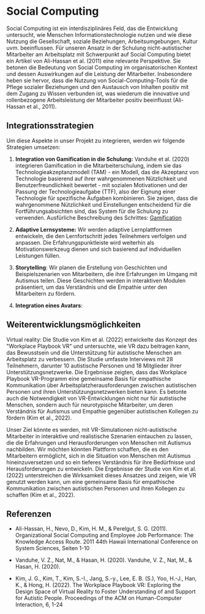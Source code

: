 # Social Computing



Social Computing ist ein interdisziplinäres Feld, das die Entwicklung untersucht, wie Menschen Informationstechnologie nutzen und wie diese Nutzung die Gesellschaft, soziale Beziehungen, Arbeitsumgebungen, Kultur uvm. beeinflussen. Für unseren Ansatz in der Schulung nicht-autistischer Mitarbeiter am Arbeitsplatz mit Schwerpunkt auf Social Computing bietet ein Artikel von Ali-Hassan et al. (2011) eine relevante Perspektive. Sie betonen die Bedeutung von Social Computing im organisatorischen Kontext und dessen Auswirkungen auf die Leistung der Mitarbeiter. Insbesondere heben sie hervor, dass die Nutzung von Social-Computing-Tools für die Pflege sozialer Beziehungen und den Austausch von Inhalten positiv mit dem Zugang zu Wissen verbunden ist, was wiederum die innovative und rollenbezogene Arbeitsleistung der Mitarbeiter positiv beeinflusst (Ali-Hassan et al., 2011).



## Integrationsstrategien



Um diese Aspekte in unser Projekt zu integrieren, werden wir folgende Strategien umsetzen:



1. **Integration von Gamification in die Schulung:** Vanduhe et al. (2020) integrieren Gamification in die Mitarbeiterschulung, indem sie das Technologieakzeptanzmodell (TAM) - ein Modell, das die Akzeptanz von Technologie basierend auf ihrer wahrgenommenen Nützlichkeit und Benutzerfreundlichkeit bewertet - mit sozialen Motivationen und der Passung der Technologieaufgabe (TTF), also der Eignung einer Technologie für spezifische Aufgaben kombinieren. Sie zeigen, dass die wahrgenommene Nützlichkeit und Einstellungen entscheidend für die Fortführungsabsichten sind, das System für die Schulung zu verwenden. Ausfürliche Beschreibung des Schrittes: [Gamification](Gamification.md)				

2. **Adaptive Lernsysteme:** Wir werden adaptive Lernplattformen entwickeln, die den Lernfortschritt jedes Teilnehmers verfolgen und anpassen. Die Erfahrungspunktleiste wird weiterhin als Motivationswerkzeug dienen und sich basierend auf individuellen Leistungen füllen.										

3. **Storytelling**: Wir planen die Erstellung von Geschichten und Beispielszenarien von Mitarbeitern, die ihre Erfahrungen im Umgang mit Autismus teilen. Diese Geschichten werden in interaktiven Modulen präsentiert, um das Verständnis und die Empathie unter den Mitarbeitern zu fördern.
4. **Integration eines Avatars**: 





















## Weiterentwicklungsmöglichkeiten	

				

Virtual reality: Die Studie von Kim et al. (2022) entwickelte das Konzept des "Workplace Playbook VR" und untersuchte, wie VR dazu beitragen kann, das Bewusstsein und die Unterstützung für autistische Menschen am Arbeitsplatz zu verbessern. Die Studie umfasste Interviews mit 28 Teilnehmern, darunter 10 autistische Personen und 18 Mitglieder ihrer Unterstützungsnetzwerke. Die Ergebnisse zeigten, dass das Workplace Playbook VR-Programm eine gemeinsame Basis für empathische Kommunikation über Arbeitsplatzherausforderungen zwischen autistischen Personen und ihren Unterstützungsnetzwerken bieten kann. Es betonte auch die Notwendigkeit von VR-Entwicklungen nicht nur für autistische Menschen, sondern auch für neurotypische Mitarbeiter, um deren Verständnis für Autismus und Empathie gegenüber autistischen Kollegen zu fördern (Kim et al., 2022). 			



Unser Ziel könnte es werden, mit VR-Simulationen nicht-autistische Mitarbeiter in interaktive und realistische Szenarien eintauchen zu lassen, die die Erfahrungen und Herausforderungen von Menschen mit Autismus nachbilden. Wir möchten könnten Plattform schaffen, die es den Mitarbeitern ermöglicht, sich in die Situation von Menschen mit Autismus hineinzuversetzen und so ein tieferes Verständnis für ihre Bedürfnisse und Herausforderungen zu entwickeln. Die Ergebnisse der Studie von Kim et al. (2022) unterstreichen die Wirksamkeit dieses Ansatzes und zeigen, wie VR genutzt werden kann, um eine gemeinsame Basis für empathische Kommunikation zwischen autistischen Personen und ihren Kollegen zu schaffen (Kim et al., 2022).























## Referenzen



- Ali-Hassan, H., Nevo, D., Kim, H. M., & Perelgut, S. G. (2011). Organizational Social Computing and Employee Job Performance: The Knowledge Access Route. 2011 44th Hawaii International Conference on System Sciences, Seiten 1-10

- Vanduhe, V. Z., Nat, M., & Hasan, H. (2020). Vanduhe, V. Z., Nat, M., & Hasan, H. (2020).

- Kim, J. G., Kim, T., Kim, S.-I., Jang, S.-y., Lee, E. B. (S.), Yoo, H.-J., Han, K., & Hong, H. (2022). The Workplace Playbook VR: Exploring the Design Space of Virtual Reality to Foster Understanding of and Support for Autistic People. Proceedings of the ACM on Human-Computer Interaction, 6, 1-24


